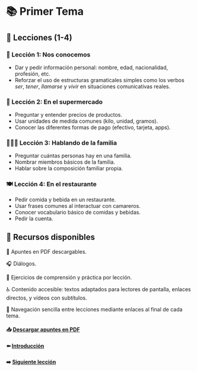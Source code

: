 # 📚 Primer Tema

## 📝 Lecciones (1-4)

### 👋 Lección 1: Nos conocemos 
- Dar y pedir información personal: nombre, edad, nacionalidad, profesión, etc.
- Reforzar el uso de estructuras gramaticales simples como los verbos *ser*, *tener*, *llamarse* y *vivir* en situaciones comunicativas reales.
### 🛒 Lección 2: En el supermercado
- Preguntar y entender precios de productos.
- Usar unidades de medida comunes (kilo, unidad, gramos).
- Conocer las diferentes formas de pago (efectivo, tarjeta, apps).
### 👨‍👩‍👧 Lección 3: Hablando de la familia
- Preguntar cuántas personas hay en una familia.
- Nombrar miembros básicos de la familia.
- Hablar sobre la composición familiar propia.
### 🍽️ Lección 4: En el restaurante
* Pedir comida y bebida en un restaurante.
* Usar frases comunes al interactuar con camareros.
* Conocer vocabulario básico de comidas y bebidas.
* Pedir la cuenta.
    
## 🧰 Recursos disponibles
📄 Apuntes en PDF descargables.

🎧 Diálogos.

📝 Ejercicios de comprensión y práctica por lección.

♿ Contenido accesible: textos adaptados para lectores de pantalla, enlaces directos, y vídeos con subtítulos.

📌 Navegación sencilla entre lecciones mediante enlaces al final de cada tema.

#### 📥 <a href="/01-Lecciones/dist/lecciones.pdf" target="_blank">Descargar apuntes en PDF</a>
#### ⬅️ [Introducción](../00-Introduccion/README.md)
#### ➡️ [Siguiente lección](../02-Casos-Gramaticales/README.md)

